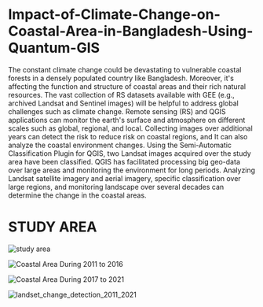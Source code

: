 # Impact-of-Climate-Change-on-Coastal-Area-in-Bangladesh-Using-Quantum-GIS
The constant climate change could be devastating to vulnerable coastal forests in a densely populated country like Bangladesh. Moreover, it's affecting the function and structure of coastal areas and their rich natural resources. The vast collection of RS datasets available with GEE (e.g., archived Landsat and Sentinel images) will be helpful to address global challenges such as climate change. Remote sensing (RS) and QGIS applications can monitor the earth's surface and atmosphere on different scales such as global, regional, and local. Collecting images over additional years can detect the risk to reduce risk on coastal regions, and It can also analyze the coastal environment changes. Using the Semi-Automatic Classification Plugin for QGIS, two Landsat images acquired over the study area have been classified. QGIS has facilitated processing big geo-data over large areas and monitoring the environment for long periods. Analyzing Landsat satellite imagery and aerial imagery, specific classification over large regions, and monitoring landscape over several decades can determine the change in the coastal areas.

# STUDY AREA
![study area](https://user-images.githubusercontent.com/56217090/164122236-c8c8f2bf-a2a9-4f67-960d-3bfcabc4fb04.jpg)

![Coastal Area During 2011 to 2016](https://user-images.githubusercontent.com/56217090/164122663-78b0bcef-0b90-4164-b002-2a5ec6252ded.jpg)

![Coastal Area During 2017 to 2021](https://user-images.githubusercontent.com/56217090/164471077-d366decc-b846-4d66-b678-253950955e28.jpg)

![landset_change_detection_2011_2021](https://user-images.githubusercontent.com/56217090/164472237-891c1f4d-7e42-4759-8b66-e3335be49f6f.jpg)

